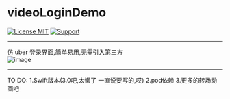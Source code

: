 # videoLoginDemo
[![License MIT](https://img.shields.io/badge/license-MIT-green.svg?style=flat)](https://raw.githubusercontent.com/sfmDev/XLSegment/master/LICENSE)
[![Support](https://img.shields.io/badge/support-iOS%208%2B%20-blue.svg?style=flat)](https://www.apple.com/nl/ios/)

---
仿 uber 登录界面,简单易用,无需引入第三方</br>
![image](https://github.com/sfmDev/videoLoginDemo/blob/master/animation.gif)   

---
TO DO:
1.Swift版本(3.0吧,太懒了 一直说要写的,哎)
2.pod依赖
3.更多的转场动画吧
